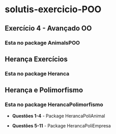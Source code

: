 # solutis-exercicio-POO



## Exercício 4 - Avançado OO
### Esta no package AnimalsPOO

## Herança Exercícios
### Esta no package Heranca


## Herança e Polimorfismo
### Esta no package HerancaPolimorfismo

- **Questões 1-4** - Package HerancaPoliAnimal

- **Questões 5-11** - Package HerancaPoliEmpresa

